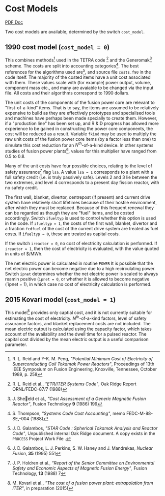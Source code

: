 # Cost Models

[PDF Doc](./media/cost-doc.pdf)

Two cost models are available, determined by the switch `cost_model`.

## 1990 cost model (`cost_model = 0`)

This combines methods[^1] used in the TETRA code [^2] and the Generomak[^3] scheme. The costs are split into accounting categories[^4]. The best references for the algorithms used are[^5], and source file `costs.f90` in the code itself. The majority of the costed items have a unit cost associated with them. These values scale with (for example) power output, volume, component mass etc., and many are avaiable to be changed via the input file. All costs and their algorithms correspond to 1990 dollars.

The unit costs of the components of the fusion power core are relevant to "first-of-a-kind" items. That is to say, the items are assumed to be relatively expensive to build as they are effectively prototypes and specialised tools and machines have perhaps been made specially to create them. However, if a "production line" has been set up, and R & D progress has allowed more experience to be gained in constructing the power core components, the cost will be reduced as a result. Variable `fkind` may be used to multiply the raw unit costs of the fusion power core items (by a factor less than one) to simulate this cost reduction for an *N<sup>th</sup>*-of-a-kind device. In other systems studies of fusion power plants[^6], values for this multiplier have ranged from 0.5 to 0.8.

Many of the unit costs have four possible choices, relating to the level of safety assurance[^7] flag `lsa`. A value `lsa = 1` corresponds to a plant with a full safety credit (i.e. is truly passively safe). Levels 2 and 3 lie between the two extremes, and level 4 corresponds to a present day fission reactor, with no safety credit.

The first wall, blanket, divertor, centrepost (if present) and current drive system have relatively short lifetimes because of their hostile environment, after which they must be replaced. Because of this frequent renewal they can be regarded as though they are "fuel" items, and be costed accordingly. Switch `ifueltyp` is used to control whether this option is used in the code. If `ifueltyp = 1`, the costs of the first wall, blanket, divertor and a fraction `fcdfuel` of the cost of the current drive system are treated as fuel costs. If `ifueltyp = 0`, these are treated as capital costs.

If the switch `ireactor = 0`, no cost of electricity calculation is performed. If `ireactor = 1`, then the cost of electricity is evaluated, with the value quoted in units of $/MWh.

The net electric power is calculated in routine `POWER` It is possible that the net electric power can become negative due to a high recirculating power. Switch `ipnet` determines whether the net electric power is scaled to always reamin positive (`ipnet = 0`, or whether it is allowed to become negative (`ipnet = 1), in which case no cost of electricity calculation is performed.

## 2015 Kovari model (`cost_model = 1`)

This model[^8] provides only captial cost, and it is not currently suitable for estimating the cost of electricity. *N<sup>th</sup>*-of-a-kind factors, level of safety assurance factors, and blanket replacement costs are not included. The mean electric output is calculated using the capacity factor, which takes account of the availability and the dwell time for a pulsed reactor. The capital cost divided by the mean electric output is a useful comparison parameter.

[^1]: R. L. Reid and Y-K. M. Peng, *"Potential Minimum Cost of Electricity of Superconducting Coil Tokamak Power Reactors"*, Proceedings of 13th IEEE Symposium on Fusion Engineering, Knoxville, Tennessee, October 1989, p. 258
[^2]: R. L. Reid et al., *"ETR/ITER Systems Code"*, Oak Ridge Report ORNL/FEDC-87/7 (1988)
[^3]: J. Sheeld et al., *"Cost Assessment of a Generic Magnetic Fusion Reactor"*, Fusion Technology **9** (1986) 199
[^4]: S. Thompson, *"Systems Code Cost Accounting"*, memo FEDC-M-88-SE,-004 (1988)
[^5]: J. D. Galambos, *"STAR Code : Spherical Tokamak Analysis and Reactor Code"*, Unpublished internal Oak Ridge document. A copy exists in the `PROCESS` Project Work File [^9].
[^6]: J. D. Galambos, L. J. Perkins, S. W. Haney and J. Mandrekas, *Nuclear Fusion*, **35** (1995) 551
[^7]: J. P. Holdren et al., *"Report of the Senior Committee on Environmental Safety and Economic Aspects of Magnetic Fusion Energy"*, Fusion Technology, **13** (1988) 7
[^8]: M. Kovari et al., *"The cost of a fusion power plant: extrapolation from ITER"*, in preparation (2015)
[^9]: P. J. Knight, *"PROCESS Reactor Systems Code"*, AEA Fusion Project Work File, F/RS/CIRE5523/PWF (1992)